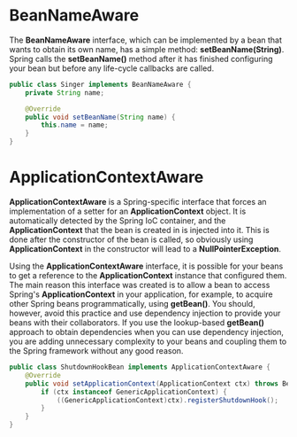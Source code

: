 # BeanNameAware
The **BeanNameAware** interface, which can be implemented by a bean that wants to obtain its own name, has a simple method: **setBeanName(String)**. Spring calls the **setBeanName()** method after it has finished configuring your bean but before any life-cycle callbacks are called.

```java
public class Singer implements BeanNameAware {
    private String name;

    @Override
    public void setBeanName(String name) {
        this.name = name;
    }
}
```

# ApplicationContextAware
**ApplicationContextAware** is a Spring-specific interface that forces an implementation of a setter for an **ApplicationContext** object. It is automatically detected by the Spring IoC container, and the **ApplicationContext** that the bean is created in is injected into it. This is done after the constructor of the bean is called, so obviously using **ApplicationContext** in the constructor will lead to a **NullPointerException**.

Using the **ApplicationContextAware** interface, it is possible for your beans to get a reference to the **ApplicationContext** instance that configured them. The main reason this interface was created is to allow a bean to access Spring's **ApplicationContext** in your application, for example, to acquire other Spring beans programmatically, using **getBean()**. You should, however, avoid this practice and use dependency injection to provide your beans with their collaborators. If you use the lookup-based **getBean()** approach to obtain dependencies when you can use dependency injection, you are adding unnecessary complexity to your beans and coupling them to the Spring framework without any good reason.

```java
public class ShutdownHookBean implements ApplicationContextAware {
    @Override
    public void setApplicationContext(ApplicationContext ctx) throws BeansException {
        if (ctx instanceof GenericApplicationContext) {
            ((GenericApplicationContext)ctx).registerShutdownHook();
        }
    }
}
```